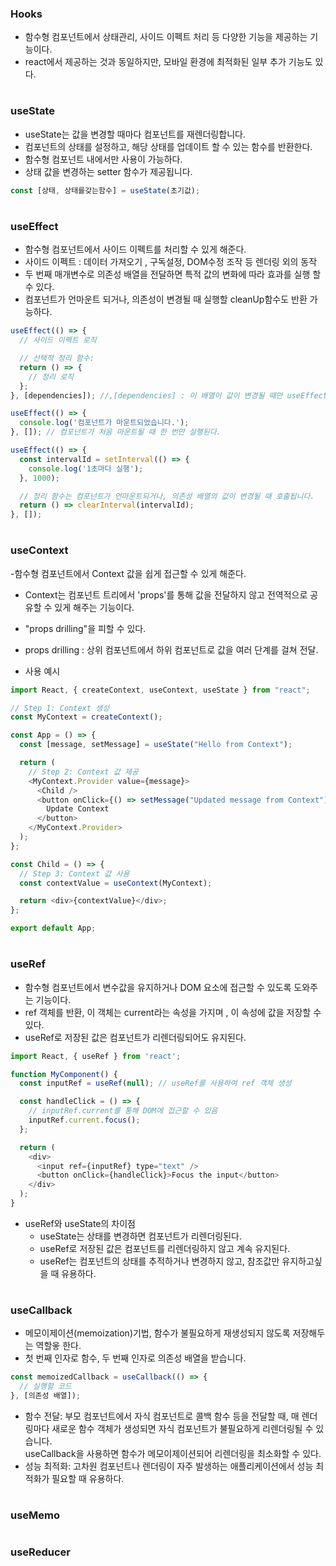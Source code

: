 ### Hooks
- 함수형 컴포넌트에서 상태관리, 사이드 이펙트 처리 등 다양한 기능을 제공하는 기능이다.  
- react에서 제공하는 것과 동일하지만, 모바일 환경에 최적화된 일부 추가 기능도 있다.  
#
### useState
- useState는 값을 변경할 때마다 컴포넌트를 재렌더링합니다.
- 컴포넌트의 상태를 설정하고, 해당 상태를 업데이트 할 수 있는 함수를 반환한다.
- 함수형 컴포넌트 내에서만 사용이 가능하다.
- 상태 값을 변경하는 setter 함수가 제공됩니다.

```js
const [상태, 상태를갖는함수] = useState(초기값);

```
#
### useEffect

- 함수형 컴포넌트에서 사이드 이펙트를 처리할 수 있게 해준다.  
- 사이드 이펙트 : 데이터 가져오기 , 구독설정, DOM수정 조작 등 렌더링 외의 동작  
- 두 번째 매개변수로 의존성 배열을 전달하면 특적 값의 변화에 따라 효과를 실행 할 수 있다.  
- 컴포넌트가 언마운트 되거나, 의존성이 변경될 때 실행할 cleanUp함수도 반환 가능하다.  

```js
useEffect(() => {
  // 사이드 이펙트 로직

  // 선택적 정리 함수:
  return () => {
    // 정리 로직
  };
}, [dependencies]); //,[dependencies] : 이 배열이 값이 변경될 때만 useEffect 실행(산택사항) 

```

```js
useEffect(() => {
  console.log('컴포넌트가 마운트되었습니다.');
}, []); // 컴포넌트가 처음 마운트될 때 한 번만 실행된다.

```

```js
useEffect(() => {
  const intervalId = setInterval(() => {
    console.log('1초마다 실행');
  }, 1000);

  // 정리 함수는 컴포넌트가 언마운트되거나, 의존성 배열의 값이 변경될 때 호출됩니다.
  return () => clearInterval(intervalId);
}, []);

```

#
### useContext
-함수형 컴포넌트에서 Context 값을 쉽게 접근할 수 있게 해준다.  
- Context는 컴포넌트 트리에서 'props'를 통해 값을 전달하지 않고 전역적으로 공유할 수 있게 해주는 기능이다.  
- "props drilling"을 피할 수 있다.  
- props drilling : 상위 컴포넌트에서 하위 컴포넌트로 값을 여러 단계를 걸쳐 전달.  

- 사용 예시
```js
import React, { createContext, useContext, useState } from "react";

// Step 1: Context 생성
const MyContext = createContext();

const App = () => {
  const [message, setMessage] = useState("Hello from Context");

  return (
    // Step 2: Context 값 제공
    <MyContext.Provider value={message}>
      <Child />
      <button onClick={() => setMessage("Updated message from Context")}>
        Update Context
      </button>
    </MyContext.Provider>
  );
};

const Child = () => {
  // Step 3: Context 값 사용
  const contextValue = useContext(MyContext);

  return <div>{contextValue}</div>;
};

export default App;

```
#
### useRef
- 함수형 컴포넌트에서 변수값을 유지하거나 DOM 요소에 접근할 수 있도록 도와주는 기능이다.  
- ref 객체를 반환, 이 객체는 current라는 속성을 가지며 , 이 속성에 값을 저장할 수 있다.  
- useRef로 저장된 값은 컴포넌트가 리렌더링되어도 유지된다.

```js
import React, { useRef } from 'react';

function MyComponent() {
  const inputRef = useRef(null); // useRef를 사용하여 ref 객체 생성

  const handleClick = () => {
    // inputRef.current를 통해 DOM에 접근할 수 있음
    inputRef.current.focus();
  };

  return (
    <div>
      <input ref={inputRef} type="text" />
      <button onClick={handleClick}>Focus the input</button>
    </div>
  );
}

```
- useRef와 useState의 차이점  
  - useState는 상태를 변경하면 컴포넌트가 리렌더링된다.  
  - useRef로 저장된 값은 컴포넌트를 리렌더링하지 않고 계속 유지된다.  
  - useRef는 컴포넌트의 상태를 추적하거나 변경하지 않고, 참조값만 유지하고싶을 때 유용하다.  
#
### useCallback
- 메모이제이션(memoization)기법, 함수가 불필요하게 재생성되지 않도록 저장해두는 역할읗 한다.
- 첫 번째 인자로 함수, 두 번째 인자로 의존성 배열을 받습니다.

```js
const memoizedCallback = useCallback(() => {
  // 실행할 코드
}, [의존성 배열]);
```
- 함수 전달: 부모 컴포넌트에서 자식 컴포넌트로 콜백 함수 등을 전달할 때, 매 렌더링마다 새로운 함수 객체가 생성되면 자식 컴포넌트가 불필요하게 리렌더링될 수 있습니다.  
                 useCallback을 사용하면 함수가 메모이제이션되어 리렌더링을 최소화할 수 있다.
- 성능 최적화: 고차원 컴포넌트나 렌더링이 자주 발생하는 애플리케이션에서 성능 최적화가 필요할 때 유용하다.  
#
### useMemo
#
### useReducer
